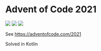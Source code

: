 # Advent of Code 2021
![](https://img.shields.io/badge/day%20📅-15-blue) ![](https://img.shields.io/badge/stars%20⭐-7-yellow)  ![](https://img.shields.io/badge/days%20completed-3-red)

See https://adventofcode.com/2021

Solved in Kotlin
